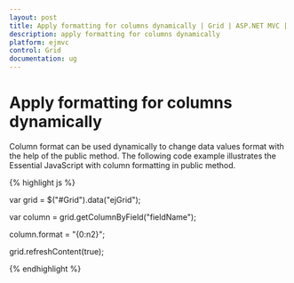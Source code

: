 ```yaml
---
layout: post
title: Apply formatting for columns dynamically | Grid | ASP.NET MVC | Syncfusion
description: apply formatting for columns dynamically
platform: ejmvc
control: Grid
documentation: ug
---
```


#  Apply formatting for columns dynamically

Column format can be used dynamically to change data values format with the help of the public method. The following code example illustrates the Essential JavaScript with column formatting in public method.

{% highlight js %}

var grid = $("#Grid").data("ejGrid");

var column = grid.getColumnByField("fieldName");

column.format = "{0:n2}";

grid.refreshContent(true);


{% endhighlight  %}

